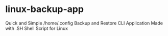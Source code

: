 # linux-backup-app
Quick and Simple /home/.config Backup and Restore CLI Application Made with .SH Shell Script for Linux
